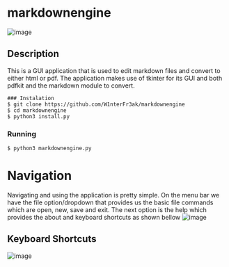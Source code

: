# markdownengine
![image](https://user-images.githubusercontent.com/55146805/148252980-64fc1094-1af4-4126-93ed-3959dedde4c5.png)

## Description
This is a GUI application that is used to edit markdown files and convert to either html or pdf. The application makes use of tkinter for its GUI and both pdfkit and the markdown module to convert.
```
### Instalation
$ git clone https://github.com/W1nterFr3ak/markdownengine
$ cd markdownengine
$ python3 install.py
```
### Running
```
$ python3 markdownengine.py
```

# Navigation
Navigating and using the application is pretty simple. On the menu bar we have the file option/dropdown that provides us the basic file commands which are open, new, save and exit.
The next option is the help which provides the about and keyboard shortcuts as shown bellow
![image](https://user-images.githubusercontent.com/55146805/148253752-601380ca-701d-4c84-8d66-153c402ae08b.png)

## Keyboard Shortcuts
![image](https://user-images.githubusercontent.com/55146805/148253774-57db13a3-c2cb-4b9f-b026-d23cfb220d40.png)
